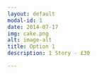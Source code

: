 ```yaml
---
layout: default
modal-id: 1
date: 2014-07-17
img: cake.png
alt: image-alt
title: Option 1
description: 1 Story - £30

---
```

